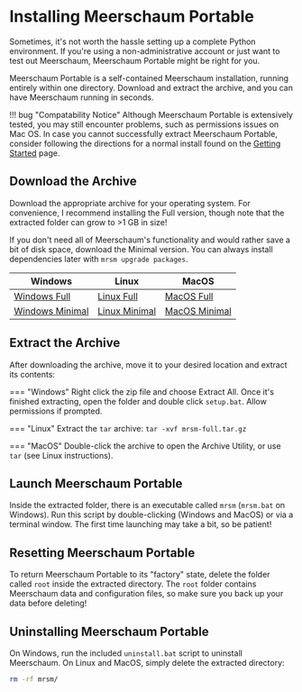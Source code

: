 # Installing Meerschaum Portable
Sometimes, it's not worth the hassle setting up a complete Python environment. If you're using a non-administrative account or just want to test out Meerschaum, Meerschaum Portable might be right for you.

Meerschaum Portable is a self-contained Meerschaum installation, running entirely within one directory. Download and extract the archive, and you can have Meerschaum running in seconds.

!!! bug "Compatability Notice"
    Although Meerschaum Portable is extensively tested, you may still encounter problems, such as permissions issues on Mac OS. In case you cannot successfully extract Meerschaum Portable, consider following the directions for a normal install found on the [Getting Started](/get-started) page.
    
## Download the Archive

Download the appropriate archive for your operating system. For convenience, I recommend installing the Full version, though note that the extracted folder can grow to >1 GB in size!

If you don't need all of Meerschaum's functionality and would rather save a bit of disk space, download the Minimal version. You can always install dependencies later with `mrsm upgrade packages`.

| Windows                                                      | Linux                                                        | MacOS                                                        |
| ------------------------------------------------------------ | ------------------------------------------------------------ | ------------------------------------------------------------ |
| [Windows Full](https://meerschaum.io/files/mrsm-full-windows.zip) | [Linux Full](https://meerschaum.io/files/mrsm-full-linux.tar.gz) | [MacOS Full](https://meerschaum.io/files/mrsm-full-macos.tar.gz) |
| [Windows Minimal](https://meerschaum.io/files/mrsm-minimal-windows.zip) | [Linux Minimal](https://meerschaum.io/files/mrsm-minimal-linux.tar.gz) | [MacOS Minimal](https://meerschaum.io/files/mrsm-minimal-macos.tar.gz) |



## Extract the Archive

After downloading the archive, move it to your desired location and extract its contents:

=== "Windows"
    Right click the zip file and choose Extract All. Once it's finished extracting, open the folder and double click `setup.bat`. Allow permissions if prompted.
    
=== "Linux"
    Extract the `tar` archive:
    ```
    tar -xvf mrsm-full.tar.gz
    ```

=== "MacOS"
    Double-click the archive to open the Archive Utility, or use `tar` (see Linux instructions).
    
## Launch Meerschaum Portable
Inside the extracted folder, there is an executable called `mrsm` (`mrsm.bat` on Windows). Run this script by double-clicking (Windows and MacOS) or via a terminal window. The first time launching may take a bit, so be patient!

## Resetting Meerschaum Portable
To return Meerschaum Portable to its "factory" state, delete the folder called `root` inside the extracted directory. The `root` folder contains Meerschaum data and configuration files, so make sure you back up your data before deleting!

## Uninstalling Meerschaum Portable
On Windows, run the included `uninstall.bat` script to uninstall Meerschaum. On Linux and MacOS, simply delete the extracted directory:
```bash
rm -rf mrsm/
```